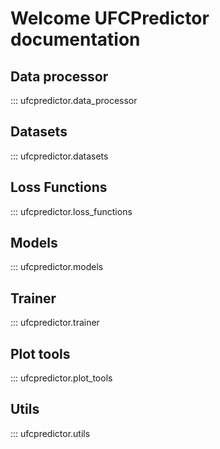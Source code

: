 # Welcome UFCPredictor documentation

## Data processor
::: ufcpredictor.data_processor

## Datasets
::: ufcpredictor.datasets

## Loss Functions
::: ufcpredictor.loss_functions

## Models
::: ufcpredictor.models

## Trainer
::: ufcpredictor.trainer

## Plot tools
::: ufcpredictor.plot_tools

## Utils
::: ufcpredictor.utils